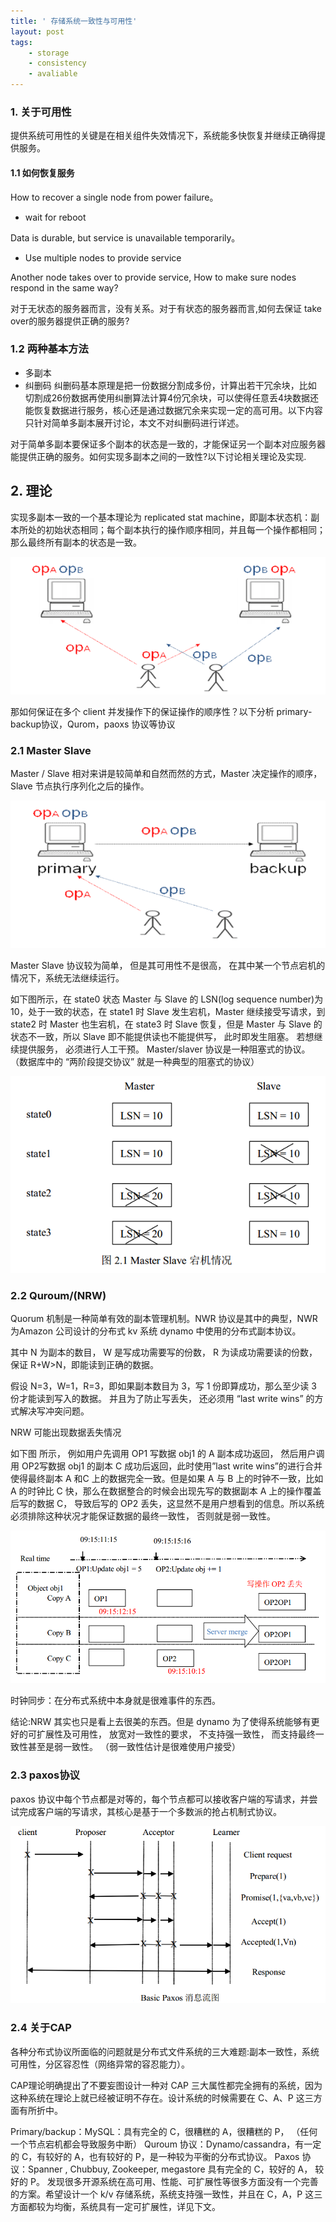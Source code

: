 ```yaml
---
title: ' 存储系统一致性与可用性'
layout: post
tags:
    - storage
    - consistency
    - avaliable
---
```


### 1. 关于可用性

提供系统可用性的关键是在相关组件失效情况下，系统能多快恢复并继续正确得提供服务。

#### 1.1 如何恢复服务

How to recover a single node from power failure。

* wait for reboot

Data is durable, but service is unavailable temporarily。

* Use multiple nodes to provide service

Another node takes over to provide service, How to make sure nodes respond in the same way?

对于无状态的服务器而言，没有关系。对于有状态的服务器而言,如何去保证 take over的服务器提供正确的服务?

### 1.2 两种基本方法

* 多副本
* 纠删码
纠删码基本原理是把一份数据分割成多份，计算出若干冗余块，比如 切割成26份数据再使用纠删算法计算4份冗余块，可以使得任意丢4块数据还能恢复数据进行服务，核心还是通过数据冗余来实现一定的高可用。以下内容只针对简单多副本展开讨论，本文不对纠删码进行详述。

对于简单多副本要保证多个副本的状态是一致的，才能保证另一个副本对应服务器能提供正确的服务。如何实现多副本之间的一致性?以下讨论相关理论及实现.

## 2. 理论

实现多副本一致的一个基本理论为 replicated stat machine，即副本状态机：副本所处的初始状态相同；每个副本执行的操作顺序相同，并且每一个操作都相同； 那么最终所有副本的状态是一致。

![OpaaOPb](/media/files/2014/07/OPaOPb.png)

那如何保证在多个 client 并发操作下的保证操作的顺序性？以下分析 primary-backup协议，Qurom，paoxs 协议等协议




### 2.1 Master Slave

Master / Slave 相对来讲是较简单和自然而然的方式，Master 决定操作的顺序，Slave 节点执行序列化之后的操作。

![Primary.png](/media/files/2014/07/Primary.png)


Master Slave 协议较为简单， 但是其可用性不是很高， 在其中某一个节点宕机的情况下，系统无法继续运行。

如下图所示，在 state0 状态 Master 与 Slave 的 LSN(log sequence number)为 10，处于一致的状态，在 state1 时 Slave 发生宕机，Master 继续接受写请求，到 state2 时 Master 也生宕机，在 state3 时 Slave 恢复，但是 Master 与 Slave 的状态不一致，所以 Slave 即不能提供读也不能提供写， 此时即发生阻塞。 若想继续提供服务， 必须进行人工干预。 Master/slaver
协议是一种阻塞式的协议。 （数据库中的 “两阶段提交协议” 就是一种典型的阻塞式的协议）

![3.png](/media/files/2014/07/3.png)


### 2.2  Quroum/(NRW)

Quorum 机制是一种简单有效的副本管理机制。NWR 协议是其中的典型，NWR 为Amazon 公司设计的分布式 kv 系统 dynamo 中使用的分布式副本协议。

其中 N 为副本的数目， W 是写成功需要写的份数， R 为读成功需要读的份数， 保证 R+W>N，即能读到正确的数据。

假设 N=3，W=1，R=3，即如果副本数目为 3，写 1 份即算成功，那么至少读 3 份才能读到写入的数据。 并且为了防止写丢失， 还必须用 “last write wins” 的方式解决写冲突问题。

NRW 可能出现数据丢失情况

如下图 所示， 例如用户先调用 OP1 写数据 obj1 的 A 副本成功返回， 然后用户调用 OP2写数据 obj1 的副本 C 成功后返回，此时使用”last write wins”的进行合并使得最终副本 A 和C 上的数据完全一致。但是如果 A 与 B 上的时钟不一致，比如 A 的时钟比 C 快，那么在数据整合的时候会出现先写的数据副本 A 上的操作覆盖后写的数据 C， 导致后写的 OP2 丢失，这显然不是用户想看到的信息。所以系统必须排除这种状况才能保证数据的最终一致性， 否则就是弱一致性。

![qurom.png](/media/files/2014/07/qurom.png)


时钟同步：在分布式系统中本身就是很难事件的东西。

结论:NRW 其实也只是看上去很美的东西。但是 dynamo 为了使得系统能够有更好的可扩展性及可用性， 放宽对一致性的要求， 不支持强一致性， 而支持最终一致性甚至是弱一致性。 （弱一致性估计是很难使用户接受）


### 2.3 paxos协议

paxos 协议中每个节点都是对等的，每个节点都可以接收客户端的写请求，并尝试完成客户端的写请求，其核心是基于一个多数派的抢占机制式协议。

![basicPaxos.png](/media/files/2014/07/basicPaxos.png)


### 2.4 关于CAP

各种分布式协议所面临的问题就是分布式文件系统的三大难题:副本一致性，系统可用性，分区容忍性（网络异常的容忍能力）。

CAP理论明确提出了不要妄图设计一种对 CAP 三大属性都完全拥有的系统，因为这种系统在理论上就已经被证明不存在。设计系统的时候需要在 C、A、P 这三方面有所折中。

Primary/backup：MySQL：具有完全的 C，很糟糕的 A，很糟糕的 P， （任何一个节点宕机都会导致服务中断）
Quroum 协议：Dynamo/cassandra，有一定的 C，有较好的 A，也有较好的 P，是一种较为平衡的分布式协议。
Paxos 协议：Spanner , Chubbuy, Zookeeper, megastore 具有完全的 C，较好的 A， 较好的 P。
发现很多开源系统在高可用、性能、可扩展性等很多方面没有一个完善的方案。希望设计一个 k/v 存储系统，系统支持强一致性，并且在 C，A，P 这三方面都较为均衡，系统具有一定可扩展性，详见下文。




